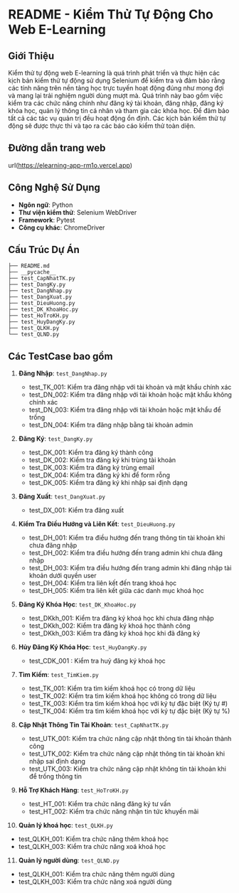 # README - Kiểm Thử Tự Động Cho Web E-Learning

## Giới Thiệu
Kiểm thử tự động web E-learning là quá trình phát triển và thực hiện các kịch bản kiểm thử tự 
động sử dụng Selenium để kiểm tra và đảm bảo rằng các tính năng trên nền tảng học trực tuyến 
hoạt động đúng như mong đợi và mang lại trải nghiệm người dùng mượt mà. Quá trình này bao 
gồm việc kiểm tra các chức năng chính như đăng ký tài khoản, đăng nhập, đăng ký khóa học, quản 
lý thông tin cá nhân và tham gia các khóa học. Để đảm bảo tất cả các tác vụ quản trị đều hoạt 
động ổn định. Các kịch bản kiểm thử tự động sẽ được thực thi và tạo ra các báo cáo kiểm thử toàn 
diện. 

## Đường dẫn trang web

url(https://elearning-app-rm1o.vercel.app)

## Công Nghệ Sử Dụng
- **Ngôn ngữ**: Python
- **Thư viện kiểm thử**: Selenium WebDriver
- **Framework**: Pytest
- **Công cụ khác**: ChromeDriver

## Cấu Trúc Dự Án
```plaintext
├── README.md
├── __pycache__
├── test_CapNhatTK.py
├── test_DangKy.py
├── test_DangNhap.py
├── test_DangXuat.py
├── test_DieuHuong.py
├── test_DK_KhoaHoc.py
├── test_HoTroKH.py
├── test_HuyDangKy.py
├── test_QLKH.py
└── test_QLND.py
```

## Các TestCase bao gồm

1. **Đăng Nhập**: `test_DangNhap.py`
   - test_TK_001: Kiểm tra đăng nhập với tài khoản và mật khẩu chính xác
   - test_DN_002: Kiểm tra đăng nhập với tài khoản hoặc mật khẩu không chính xác
   - test_DN_003: Kiểm tra đăng nhập với tài khoản hoặc mật khẩu để trống
   - test_DN_004: Kiểm tra đăng nhập bằng tài khoản admin
   
2. **Đăng Ký**: `test_DangKy.py`
   - test_DK_001: Kiểm tra đăng ký thành công 
   - test_DK_002: Kiểm tra đăng ký khi trùng tài khoản 
   - test_DK_003: Kiểm tra đăng ký trùng email 
   - test_DK_004: Kiểm tra đăng ký khi để form rỗng
   - test_DK_005: Kiểm tra đăng ký khi nhập sai định dạng 

3. **Đăng Xuất**: `test_DangXuat.py`
   - test_DX_001: Kiểm tra đăng xuất 

4. **Kiểm Tra Điều Hướng và Liên Kết**: `test_DieuHuong.py`
   - test_DH_001: Kiểm tra điều hướng đến trang thông tin tài khoản khi chưa đăng nhập 
   - test_DH_002: Kiểm tra điều hướng đến trang admin khi chưa đăng nhập 
   - test_DH_003: Kiểm tra điều hướng đến trang admin khi đăng nhập tài khoản dưới quyền user 
   - test_DH_004: Kiểm tra liên kết đến trang khoá học
   - test_DH_005: Kiểm tra liên kết giữa các danh mục khoá học 

5. **Đăng Ký Khóa Học**: `test_DK_KhoaHoc.py`
   - test_DKkh_001: Kiểm tra đăng ký khoá học khi chưa đăng nhập
   - test_DKkh_002: Kiểm tra đăng ký khoá học thành công
   - test_DKkh_003: Kiểm tra đăng ký khoá học khi đã đăng ký 

6. **Hủy Đăng Ký Khóa Học**: `test_HuyDangKy.py`
   - test_CDK_001 : Kiểm tra huỷ đăng ký khoá học 

7. **Tìm Kiếm**: `test_TimKiem.py`
   - test_TK_001: Kiểm tra tìm kiếm khoá học có trong dữ liệu 
   - test_TK_002: Kiểm tra tìm kiếm khoá học không có trong dữ liệu
   - test_TK_003: Kiểm tra tìm kiếm khoá học với ký tự đặc biệt (Ký tự #) 
   - test_TK_004: Kiểm tra tìm kiếm khoá học với ký tự đặc biệt (Ký tự %) 

8. **Cập Nhật Thông Tin Tài Khoản**: `test_CapNhatTK.py`
   - test_UTK_001: Kiểm tra chức năng cập nhật thông tin tài khoản thành công
   - test_UTK_002: Kiểm tra chức năng cập nhật thông tin tài khoản khi nhập sai định dạng  
   - test_UTK_003: Kiểm tra chức năng cập nhật không tin tài khoản khi để trống thông tin 

9. **Hỗ Trợ Khách Hàng**: `test_HoTroKH.py`
   - test_HT_001: Kiểm tra chức năng đăng ký tư vấn 
   - test_HT_002: Kiểm tra chức năng nhận tin tức khuyến mãi

10. **Quản lý khoá học**: `test_QLKH.py`
   - test_QLKH_001: Kiểm tra chức năng thêm khoá học
   - test_QLKH_003: Kiểm tra chức năng xoá khoá học

11. **Quản lý người dùng**: `test_QLND.py`
   - test_QLKH_001: Kiểm tra chức năng thêm người dùng
   - test_QLKH_003: Kiểm tra chức năng xoá người dùng

